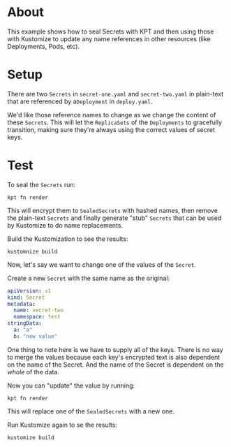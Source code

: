 # About

This example shows how to seal Secrets with KPT and then using those with Kustomize
to update any name references in other resources (like Deployments, Pods, etc).

# Setup

There are two `Secrets` in `secret-one.yaml` and `secret-two.yaml` in plain-text that are
referenced by a`Deployment` in `deploy.yaml`.

We'd like those reference names to change
as we change the content of these `Secrets`. This will let the `ReplicaSets` of the
`Deployments` to gracefully transition, making sure they're always using the correct
values of secret keys.

# Test

To seal the `Secrets` run:

```shell
kpt fn render
```

This will encrypt them to `SealedSecrets` with hashed names, then remove the plain-text `Secrets` and
finally generate "stub" `Secrets` that can be used by Kustomize to do name replacements.

Build the Kustomization to see the results:

```shell
kustomnize build
```

Now, let's say we want to change one of the values of the `Secret`.

Create a new `Secret` with the same name as the original:

```yaml
apiVersion: v1
kind: Secret
metadata:
  name: secret-two
  namespace: test
stringData:
  a: "a"
  b: "new value"
```

One thing to note here is we have to supply all of the keys. There is no way to merge the values because each key's encrypted text is also dependent on the name of the Secret. And the
name of the Secret is dependent on the *whole*  of the data.

Now you can "update" the value by running:

```shell
kpt fn render
```

This will replace one of the `SealedSecrets` with a new one.

Run Kustomize again to se the results:

```shell
kustomize build
```
